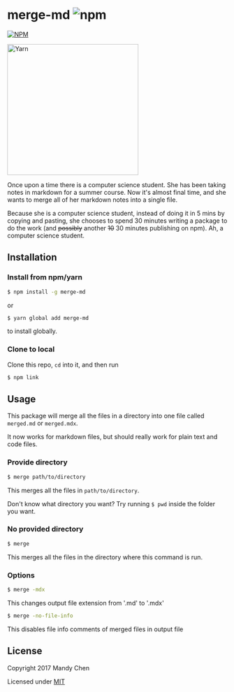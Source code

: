 # merge-md 	![npm](https://img.shields.io/npm/dt/merge-md.svg)

[![NPM](https://nodei.co/npm/merge-md.png?compact=true)](https://www.npmjs.com/package/merge-md)

<a href="https://yarnpkg.com/en/package/merge-md">
  <img alt="Yarn" src="https://i.imgur.com/HxYZTl8.png" width="300">
</a>


Once upon a time there is a computer science student. She has been taking notes in markdown for a summer course. Now it's almost final time, and she wants to merge all of her markdown notes into a single file.

Because she is a computer science student, instead of doing it in 5 mins by copying and pasting, she chooses to spend 30 minutes writing a package to do the work (and ~~possibly~~ another ~~10~~ 30 minutes publishing on npm). Ah, a computer science student.

## Installation

### Install from npm/yarn

```bash
$ npm install -g merge-md
```

or

```bash
$ yarn global add merge-md
```

to install globally.

### Clone to local

Clone this repo, `cd` into it, and then run

```bash
$ npm link
```

## Usage

This package will merge all the files in a directory into one file called `merged.md` or `merged.mdx`.

It now works for markdown files, but should really work for plain text and code files.

### Provide directory

```bash
$ merge path/to/directory
```

This merges all the files in `path/to/directory`.

Don't know what directory you want? Try running `$ pwd` inside the folder you want.

### No provided directory

```bash
$ merge
```

This merges all the files in the directory where this command is run.

### Options

```bash
$ merge -mdx
```
This changes output file extension from '.md' to '.mdx'

```bash
$ merge -no-file-info
```
This disables file info comments of merged files in output file
## License

Copyright 2017 Mandy Chen

Licensed under [MIT](./license)
